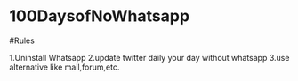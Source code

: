 # 100DaysofNoWhatsapp

#Rules

1.Uninstall Whatsapp
2.update twitter daily your day without whatsapp
3.use alternative like mail,forum,etc.
